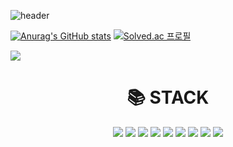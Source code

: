 

![header](https://capsule-render.vercel.app/api?&type=soft&color=gradient&customColorList=15&height=200&section=header&text=yxxnkxx_git&fontSize=30&animation=fadeIn)

[![Anurag's GitHub stats](https://github-readme-stats.vercel.app/api?username=yxxnkxx)](https://github.com/yxxnkxx/github-readme-stats) 
[![Solved.ac
프로필](http://mazassumnida.wtf/api/v2/generate_badge?boj=leeykkk22)](https://solved.ac/leeykkk22)


<a href="https://code-master-s.tistory.com" target="_blank"><img
src="https://img.shields.io/badge/tistory-000000?style=for-the-badge&logo=TISTORY&logoColor=white"/></a></div>

<div align=center><h1>📚 STACK</h1></div>
<div align=center> 
<img src="https://img.shields.io/badge/java-007396?style=for-the-badge&logo=java&logoColor=white">
<img src="https://img.shields.io/badge/python-3776AB?style=for-the-badge&logo=python&logoColor=white">
<img src="https://img.shields.io/badge/html5-E34F26?style=for-the-badge&logo=html5&logoColor=white">
<img src="https://img.shields.io/badge/css-1572B6?style=for-the-badge&logo=css3&logoColor=white">
<img src="https://img.shields.io/badge/javascript-F7DF1E?style=for-the-badge&logo=javascript&logoColor=black">
<img src="https://img.shields.io/badge/mysql-4479A1?style=for-the-badge&logo=mysql&logoColor=white">
<img src="https://img.shields.io/badge/bootstrap-7952B3?style=for-the-badge&logo=bootstrap&logoColor=white">
<img src="https://img.shields.io/badge/github-181717?style=for-the-badge&logo=github&logoColor=white">
<img src="https://img.shields.io/badge/git-F05032?style=for-the-badge&logo=git&logoColor=white">

</div>
